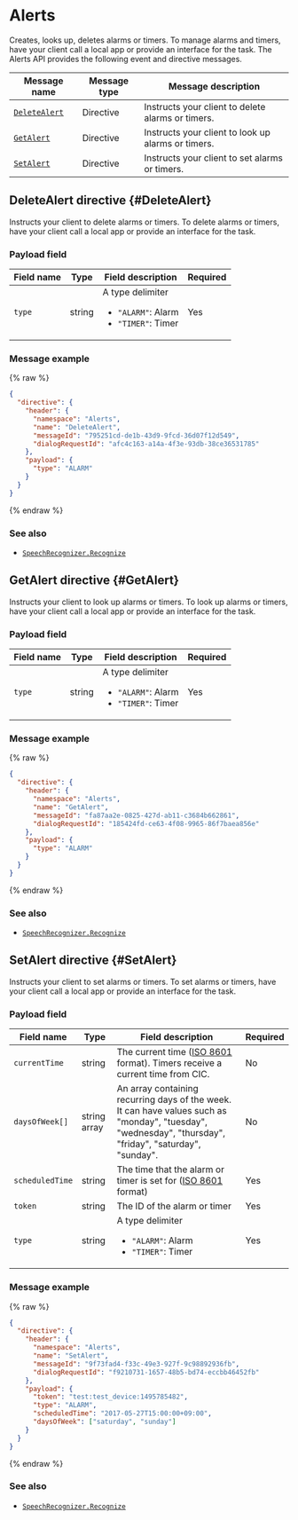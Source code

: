 # Alerts

Creates, looks up, deletes alarms or timers. To manage alarms and timers, have your client call a local app or provide an interface for the task. The Alerts API provides the following event and directive messages.

| Message name         | Message type  | Message description                                   |
|------------------|-----------|---------------------------------------------|
| [`DeleteAlert`](#DeleteAlert) | Directive | Instructs your client to delete alarms or timers. |
| [`GetAlert`](#GetAlert)       | Directive | Instructs your client to look up alarms or timers. |
| [`SetAlert`](#SetAlert)       | Directive | Instructs your client to set alarms or timers. |

## DeleteAlert directive {#DeleteAlert}
Instructs your client to delete alarms or timers. To delete alarms or timers, have your client call a local app or provide an interface for the task.

### Payload field

| Field name       | Type    | Field description                     | Required |
|---------------|---------|-----------------------------|---------|
| `type`          | string  | A type delimiter <ul><li><code>"ALARM"</code>: Alarm</li><li><code>"TIMER"</code>: Timer</li></ul> | Yes    |

### Message example

{% raw %}

```json
{
  "directive": {
    "header": {
      "namespace": "Alerts",
      "name": "DeleteAlert",
      "messageId": "795251cd-de1b-43d9-9fcd-36d07f12d549",
      "dialogRequestId": "afc4c163-a14a-4f3e-93db-38ce36531785"
    },
    "payload": {
      "type": "ALARM"
    }
  }
}
```

{% endraw %}

### See also
* [`SpeechRecognizer.Recognize`](/CIC/References/APIs/SpeechRecognizer.md#Recognize)

## GetAlert directive {#GetAlert}

Instructs your client to look up alarms or timers. To look up alarms or timers, have your client call a local app or provide an interface for the task.

### Payload field

| Field name       | Type    | Field description                     | Required |
|---------------|---------|-----------------------------|---------|
| `type`          | string  | A type delimiter <ul><li><code>"ALARM"</code>: Alarm</li><li><code>"TIMER"</code>: Timer</li></ul>  | Yes    |

### Message example

{% raw %}

```json
{
  "directive": {
    "header": {
      "namespace": "Alerts",
      "name": "GetAlert",
      "messageId": "fa87aa2e-0825-427d-ab11-c3684b662861",
      "dialogRequestId": "185424fd-ce63-4f08-9965-86f7baea856e"
    },
    "payload": {
      "type": "ALARM"
    }
  }
}
```

{% endraw %}

### See also
* [`SpeechRecognizer.Recognize`](/CIC/References/APIs/SpeechRecognizer.md#Recognize)

## SetAlert directive {#SetAlert}

Instructs your client to set alarms or timers. To set alarms or timers, have your client call a local app or provide an interface for the task.

### Payload field

| Field name       | Type    | Field description                     | Required |
|---------------|---------|-----------------------------|---------|
| `currentTime`   | string       | The current time ([ISO 8601](https://en.wikipedia.org/wiki/ISO_8601) format). Timers receive a current time from CIC.                | No    |
| `daysOfWeek[]`  | string array | An array containing recurring days of the week. It can have values such as "monday", "tuesday", "wednesday", "thursday", "friday", "saturday", "sunday". | No    |
| `scheduledTime` | string       | The time that the alarm or timer is set for ([ISO 8601](https://en.wikipedia.org/wiki/ISO_8601) format)                                        | Yes    |
| `token`         | string       | The ID of the alarm or timer                                                                                                      | Yes    |
| `type`          | string       | A type delimiter <ul><li><code>"ALARM"</code>: Alarm</li><li><code>"TIMER"</code>: Timer</li></ul>                     | Yes    |

### Message example

{% raw %}

```json
{
  "directive": {
    "header": {
      "namespace": "Alerts",
      "name": "SetAlert",
      "messageId": "9f73fad4-f33c-49e3-927f-9c98892936fb",
      "dialogRequestId": "f9210731-1657-48b5-bd74-eccbb46452fb"
    },
    "payload": {
      "token": "test:test_device:1495785482",
      "type": "ALARM",
      "scheduledTime": "2017-05-27T15:00:00+09:00",
      "daysOfWeek": ["saturday", "sunday"]
    }
  }
}
```

{% endraw %}

### See also
* [`SpeechRecognizer.Recognize`](/CIC/References/APIs/SpeechRecognizer.md#Recognize)